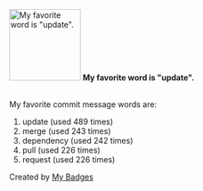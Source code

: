 <img src="https://my-badges.github.io/my-badges/favorite-word.png" alt="My favorite word is &quot;update&quot;." title="My favorite word is &quot;update&quot;." width="128">
<strong>My favorite word is &quot;update&quot;.</strong>
<br><br>

My favorite commit message words are:

1. update (used 489 times)
2. merge (used 243 times)
3. dependency (used 242 times)
4. pull (used 226 times)
5. request (used 226 times)


Created by <a href="https://github.com/my-badges/my-badges">My Badges</a>